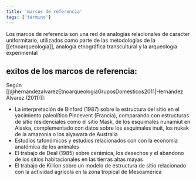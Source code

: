 ```yaml
---
title: 'marcos de referencia'
tags: ['término']
---
```

Los marcos de referencia son una red de analogías relacionales de caracter uniformitario, utilizados como parte de las metodologías de la [[etnoarqueología]], analogía etnográfica transcultural y la arqueología experimental

## exitos de los marcos de referencia:

Según [[@hernandezalvarezEtnoarqueologiaGruposDomesticos2011|Hernández Álvarez (2011)]]:

- La interpretación de Binford (1987) sobre la estructura del sitio en el yacimiento paleolítico Pincevent (Francia), comparando con estructuras de sitio residenciales como el sitio Mask, de los esquimales nunamiut en Alaska, complementado con datos sobre los esquimales inuit, los nukak de la amazonia o los alyawara de Australia
- Estudios tafonómicos y estudios relacionados con con la economía anatómica de los animales
- El trabajo de Deal (1985) sobre cerámica, los desechos y el abandono de los sitios habitacionales en las tierras altas mayas
- El trabajo de Killion sobre un modelo de estructura de sitio relacionado con la actividad agrícola en la zona tropical de Mesoamérica 